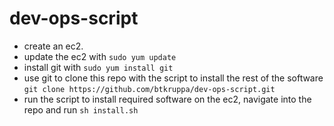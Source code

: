 # dev-ops-script
* create an ec2.  
* update the ec2 with `sudo yum update`  
* install git with `sudo yum install git`  
* use git to clone this repo with the script to install the rest of the software `git clone https://github.com/btkruppa/dev-ops-script.git`  
* run the script to install required software on the ec2, navigate into the repo and run `sh install.sh`
